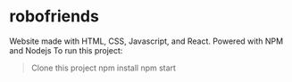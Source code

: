 # robofriends
Website made with HTML, CSS, Javascript, and React. 
Powered with NPM and Nodejs
To run this project:
>Clone this project
>npm install
>npm start
